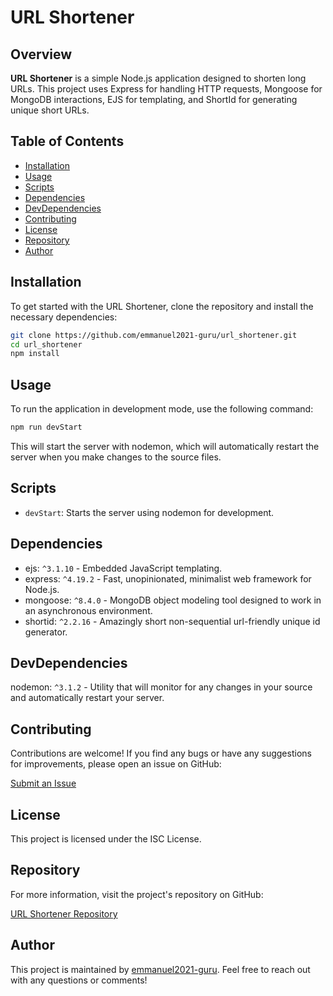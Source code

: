 # URL Shortener

## Overview

**URL Shortener** is a simple Node.js application designed to shorten long URLs. This project uses Express for handling HTTP requests, Mongoose for MongoDB interactions, EJS for templating, and ShortId for generating unique short URLs.

## Table of Contents

- [Installation](#installation)
- [Usage](#usage)
- [Scripts](#scripts)
- [Dependencies](#dependencies)
- [DevDependencies](#devdependencies)
- [Contributing](#contributing)
- [License](#license)
- [Repository](#repository)
- [Author](#author)

## Installation

To get started with the URL Shortener, clone the repository and install the necessary dependencies:

```bash
git clone https://github.com/emmanuel2021-guru/url_shortener.git
cd url_shortener
npm install
```

## Usage

To run the application in development mode, use the following command:

```bash
npm run devStart
```

This will start the server with nodemon, which will automatically restart the server when you make changes to the source files.

## Scripts

- `devStart`: Starts the server using nodemon for development.

## Dependencies

- ejs: `^3.1.10` - Embedded JavaScript templating.
- express: `^4.19.2` - Fast, unopinionated, minimalist web framework for Node.js.
- mongoose: `^8.4.0` - MongoDB object modeling tool designed to work in an asynchronous environment.
- shortid: `^2.2.16` - Amazingly short non-sequential url-friendly unique id generator.

## DevDependencies

nodemon: `^3.1.2` - Utility that will monitor for any changes in your source and automatically restart your server.

## Contributing

Contributions are welcome! If you find any bugs or have any suggestions for improvements, please open an issue on GitHub:

[Submit an Issue](https://github.com/emmanuel2021-guru/url_shortener/issues/new/choose)

## License

This project is licensed under the ISC License.

## Repository

For more information, visit the project's repository on GitHub:

[URL Shortener Repository](https://github.com/emmanuel2021-guru/url_shortener)

## Author

This project is maintained by [emmanuel2021-guru](https://github.com/emmanuel2021-guru). Feel free to reach out with any questions or comments!
